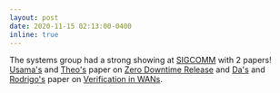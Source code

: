 ```yaml
---
layout: post
date: 2020-11-15 02:13:00-0400
inline: true
---
```


The systems group had a strong showing at [SIGCOMM](https://conferences.sigcomm.org/sigcomm/2020/program.html) with 2 papers! [Usama's](https://usama6naseer.github.io/) and [Theo's](https://cs.brown.edu/~tab/) paper on [Zero Downtime Release](https://dl.acm.org/doi/abs/10.1145/3387514.3405885) and [Da's](https://cs.brown.edu/~dyu) and [Rodrigo's](http://cs.brown.edu/~rfonseca/) paper on [Verification in WANs](https://dl.acm.org/doi/abs/10.1145/3387514.3406217).
